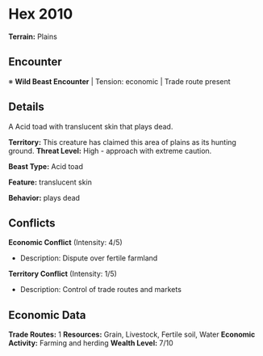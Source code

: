 # Hex 2010

**Terrain:** Plains

## Encounter
※ **Wild Beast Encounter** | Tension: economic | Trade route present

## Details
A Acid toad with translucent skin that plays dead.

**Territory:** This creature has claimed this area of plains as its hunting ground.
**Threat Level:** High - approach with extreme caution.

**Beast Type:** Acid toad

**Feature:** translucent skin

**Behavior:** plays dead

## Conflicts
**Economic Conflict** (Intensity: 4/5)
- Description: Dispute over fertile farmland

**Territory Conflict** (Intensity: 1/5)
- Description: Control of trade routes and markets

## Economic Data
**Trade Routes:** 1
**Resources:** Grain, Livestock, Fertile soil, Water
**Economic Activity:** Farming and herding
**Wealth Level:** 7/10
